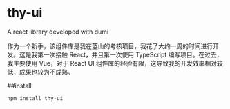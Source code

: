 # thy-ui

A react library developed with dumi

作为一个新手，该组件库是我在蓝山的考核项目，我花了大约一周的时间进行开发。这是我第一次接触 React，并且第一次使用 TypeScript 编写项目。在过去，我主要使用 Vue，对于 React UI 组件库的经验有限，这导致我的开发效率相对较低，成果也较为不成熟。

##install 
```shell
npm install thy-ui
```

